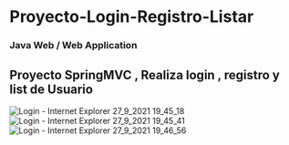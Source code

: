 # Proyecto-Login-Registro-Listar
###  Java Web /  Web Application
## Proyecto SpringMVC , Realiza login , registro y list de Usuario

![Login - Internet Explorer 27_9_2021 19_45_18](https://user-images.githubusercontent.com/88462536/135169420-7b4ba1c2-636d-4484-92da-32fde3d530f7.png)
![Login - Internet Explorer 27_9_2021 19_45_41](https://user-images.githubusercontent.com/88462536/135169454-070fd6b8-f222-4a87-9d21-f2d08e63eb41.png)
![Login - Internet Explorer 27_9_2021 19_46_56](https://user-images.githubusercontent.com/88462536/135169502-35c2a2a3-9d3b-43f7-9a5e-9c8ede1e6ce7.png)
